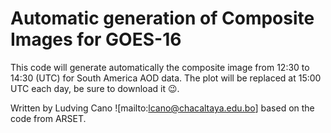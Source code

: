# Automatic generation of Composite Images for GOES-16

This code will generate automatically the composite image from 12:30 to 14:30 (UTC) for South America AOD data.
The plot will be replaced at 15:00 UTC each day, be sure to download it 😉.

Written by Ludving Cano ![mailto:lcano@chacaltaya.edu.bo] based on the code from ARSET.
